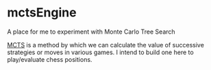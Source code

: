 # mctsEngine

A place for me to experiment with Monte Carlo Tree Search

[MCTS](https://en.wikipedia.org/wiki/Monte_Carlo_tree_search) is a method by which we can calculate the value of successive strategies or moves in various games. I intend to build one here to play/evaluate chess positions. 
